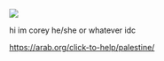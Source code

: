  ![](https://komarev.com/ghpvc/?username=wandering-eye&style=for-the-badge)


 hi im corey he/she or whatever idc


 https://arab.org/click-to-help/palestine/
